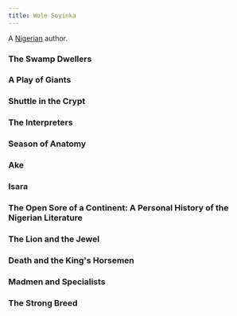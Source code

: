 ```yaml
---
title: Wole Soyinka
---
```


A [Nigerian](../index.html) author.

### The Swamp Dwellers

### A Play of Giants

### Shuttle in the Crypt

### The Interpreters

### Season of Anatomy

### Ake

### Isara

### The Open Sore of a Continent: A Personal History of the Nigerian Literature

### The Lion and the Jewel

### Death and the King's Horsemen

### Madmen and Specialists

### The Strong Breed
